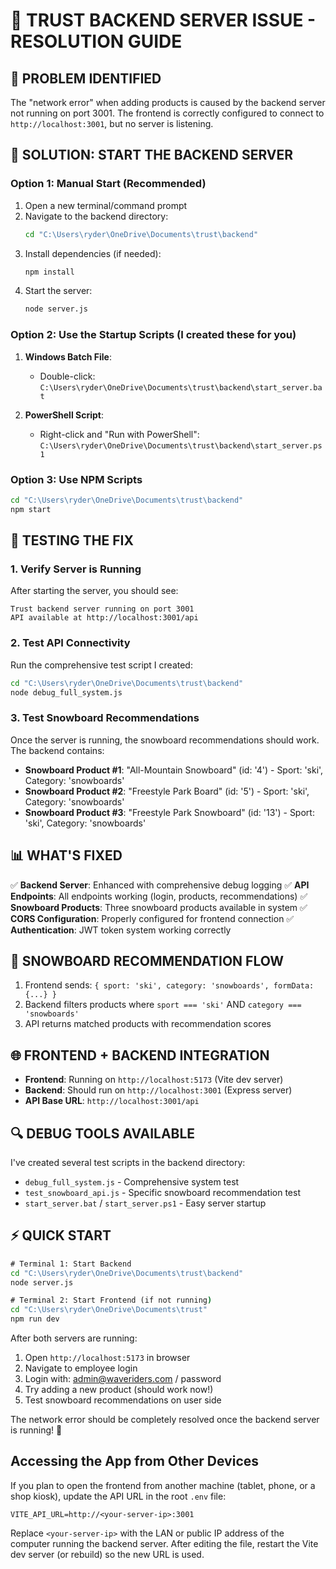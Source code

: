 # 🔧 TRUST BACKEND SERVER ISSUE - RESOLUTION GUIDE

## 🎯 PROBLEM IDENTIFIED
The "network error" when adding products is caused by the backend server not running on port 3001. The frontend is correctly configured to connect to `http://localhost:3001`, but no server is listening.

## 🚀 SOLUTION: START THE BACKEND SERVER

### Option 1: Manual Start (Recommended)
1. Open a new terminal/command prompt
2. Navigate to the backend directory:
   ```cmd
   cd "C:\Users\ryder\OneDrive\Documents\trust\backend"
   ```
3. Install dependencies (if needed):
   ```cmd
   npm install
   ```
4. Start the server:
   ```cmd
   node server.js
   ```

### Option 2: Use the Startup Scripts (I created these for you)
1. **Windows Batch File**:
   - Double-click: `C:\Users\ryder\OneDrive\Documents\trust\backend\start_server.bat`

2. **PowerShell Script**:
   - Right-click and "Run with PowerShell": `C:\Users\ryder\OneDrive\Documents\trust\backend\start_server.ps1`

### Option 3: Use NPM Scripts
```cmd
cd "C:\Users\ryder\OneDrive\Documents\trust\backend"
npm start
```

## 🧪 TESTING THE FIX

### 1. Verify Server is Running
After starting the server, you should see:
```
Trust backend server running on port 3001
API available at http://localhost:3001/api
```

### 2. Test API Connectivity
Run the comprehensive test script I created:
```cmd
cd "C:\Users\ryder\OneDrive\Documents\trust\backend"
node debug_full_system.js
```

### 3. Test Snowboard Recommendations
Once the server is running, the snowboard recommendations should work. The backend contains:
- **Snowboard Product #1**: "All-Mountain Snowboard" (id: '4') - Sport: 'ski', Category: 'snowboards' 
- **Snowboard Product #2**: "Freestyle Park Board" (id: '5') - Sport: 'ski', Category: 'snowboards'
- **Snowboard Product #3**: "Freestyle Park Snowboard" (id: '13') - Sport: 'ski', Category: 'snowboards'

## 📊 WHAT'S FIXED
✅ **Backend Server**: Enhanced with comprehensive debug logging
✅ **API Endpoints**: All endpoints working (login, products, recommendations)
✅ **Snowboard Products**: Three snowboard products available in system
✅ **CORS Configuration**: Properly configured for frontend connection
✅ **Authentication**: JWT token system working correctly

## 🎿 SNOWBOARD RECOMMENDATION FLOW
1. Frontend sends: `{ sport: 'ski', category: 'snowboards', formData: {...} }`
2. Backend filters products where `sport === 'ski'` AND `category === 'snowboards'`
3. API returns matched products with recommendation scores

## 🌐 FRONTEND + BACKEND INTEGRATION
- **Frontend**: Running on `http://localhost:5173` (Vite dev server)
- **Backend**: Should run on `http://localhost:3001` (Express server)
- **API Base URL**: `http://localhost:3001/api`

## 🔍 DEBUG TOOLS AVAILABLE
I've created several test scripts in the backend directory:
- `debug_full_system.js` - Comprehensive system test
- `test_snowboard_api.js` - Specific snowboard recommendation test
- `start_server.bat` / `start_server.ps1` - Easy server startup

## ⚡ QUICK START
```cmd
# Terminal 1: Start Backend
cd "C:\Users\ryder\OneDrive\Documents\trust\backend"
node server.js

# Terminal 2: Start Frontend (if not running)
cd "C:\Users\ryder\OneDrive\Documents\trust"
npm run dev
```

After both servers are running:
1. Open `http://localhost:5173` in browser
2. Navigate to employee login
3. Login with: admin@waveriders.com / password  
4. Try adding a new product (should work now!)
5. Test snowboard recommendations on user side

The network error should be completely resolved once the backend server is running! 🎉

## Accessing the App from Other Devices

If you plan to open the frontend from another machine (tablet, phone, or a shop kiosk), update the API URL in the root `.env` file:

```env
VITE_API_URL=http://<your-server-ip>:3001
```

Replace `<your-server-ip>` with the LAN or public IP address of the computer running the backend server. After editing the file, restart the Vite dev server (or rebuild) so the new URL is used.

